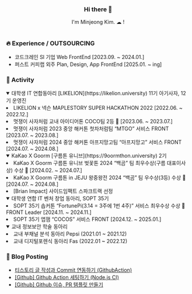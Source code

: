 <div align=center>
  <h3>Hi there 👋 </h3>
I'm Minjeong Kim. ☁ !
<br><br>
</div>


### 🔥 Experience / OUTSOURCING

* 코드크레인 SI 기업 Web FrontEnd [2023.09. ~ 2024.01.]
* 퍼스트 커피랩 외주  Plan, Design, App FrontEnd [2025.01. ~ ing]

### 🚀 Activity

<details open>
  <summary>
    대학생 IT 연합동아리 [LIKELION](https://likelion.university) 11기 아기사자, 12기 운영진
  </summary>
      <li>LIKELION x 넥슨 MAPLESTORY SUPER HACKATHON 2022 [2022.06. ~ 2022.12.]</li>
      <li>멋쟁이 사자처럼 교내 아이디어톤 COCO팀 2등 🥈 [2023.06. ~ 2023.07.]</li>
      <li>멋쟁이 사자처럼 2023 중앙 해커톤 첫차처럼팀 “MTGO” 서비스 FRONT [2023.07. ~ 2023.08.]</li>
      <li>멋쟁이 사자처럼 2024 중앙 해커톤 아프지망고팀 “아프지망고” 서비스 FRONT [2024.07. ~ 2024.08.]</li>
</details>

<details open>
  <summary>
    KaKao X Goorm [구름톤 유니브](https://9oormthon.university) 2기
  </summary>
    <li>KaKao X Goorm 구름톤 유니브 벚꽃톤 2024  “백곰” 팀 최우수상(구름 대표이사상) 수상 🥈 [2024.02. ~ 2024.07.]</li>
    <li>KaKao X Goorm 구름톤 in JEJU 왕중왕전 2024  “백곰” 팀 우수상(3등) 수상 🥉 [2024.07. ~ 2024.08.]</li>
    <li>[Brian Impact] 사이드임팩트 스파크트랙 선정</li>
</details>

<details open>
  <summary>
    대학생 연합 IT 벤처 창업 동아리, SOPT 35기
  </summary>
    <li> SOPT 35기 솝커톤  “FortunePi(3.14 = 3주에 1번 4주)” 서비스 최우수상 수상 🥈 FRONT Leader [2024.11. ~ 2024.11.] </li>
    <li> SOPT 35기 앱잼  “COCOS” 서비스 FRONT [2024.12. ~ 2025.01.] </li>
</details>

<details open>
  <summary>
    교내 정보보안 학술 동아리 
  </summary>
    <li> 교내 부채널 분석 동아리 Pepsi (2021.01 ~ 2021.12)</li>
   <li> 교내 디지털포렌식 동아리 Fas (2022.01 ~ 2022.12)</li>
</details>




### 🌱 Blog Posting

- [티스토리 글 작성과 Commit 연동하기 (GithubAction)](https://orange-mj.tistory.com/40)
- [[Github] Github Action 세팅하기 (Node.js CI)](https://orange-mj.tistory.com/39)
- [[Github] Github 이슈, PR 템플릿 만들기](https://orange-mj.tistory.com/38)

